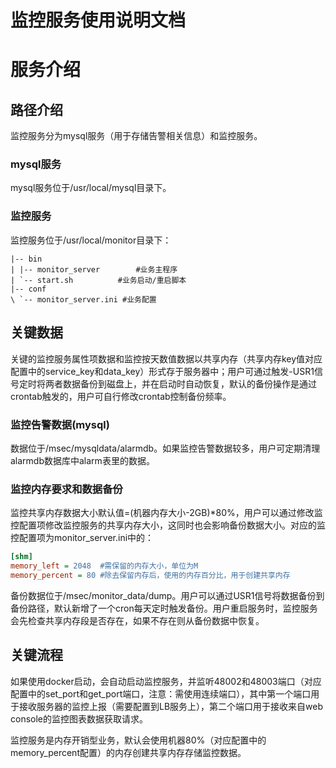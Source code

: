 # 监控服务使用说明文档

# 服务介绍
    
## 路径介绍

监控服务分为mysql服务（用于存储告警相关信息）和监控服务。

### mysql服务

mysql服务位于/usr/local/mysql目录下。

### 监控服务

监控服务位于/usr/local/monitor目录下：

```
|-- bin
| |-- monitor_server		#业务主程序
| `-- start.sh 			#业务启动/重启脚本
|-- conf
\ `-- monitor_server.ini #业务配置
```

## 关键数据

关键的监控服务属性项数据和监控按天数值数据以共享内存（共享内存key值对应配置中的service_key和data_key）形式存于服务器中；用户可通过触发-USR1信号定时将两者数据备份到磁盘上，并在启动时自动恢复，默认的备份操作是通过crontab触发的，用户可自行修改crontab控制备份频率。

### 监控告警数据(mysql)

数据位于/msec/mysqldata/alarmdb。如果监控告警数据较多，用户可定期清理alarmdb数据库中alarm表里的数据。

### 监控内存要求和数据备份

监控共享内存数据大小默认值=(机器内存大小-2GB)*80%，用户可以通过修改监控配置项修改监控服务的共享内存大小，这同时也会影响备份数据大小。对应的监控配置项为monitor_server.ini中的：

```ini
[shm]
memory_left = 2048  #需保留的内存大小，单位为M
memory_percent = 80 #除去保留内存后，使用的内存百分比，用于创建共享内存
```

备份数据位于/msec/monitor_data/dump。用户可以通过USR1信号将数据备份到备份路径，默认新增了一个cron每天定时触发备份。用户重启服务时，监控服务会先检查共享内存段是否存在，如果不存在则从备份数据中恢复。

## 关键流程

如果使用docker启动，会自动启动监控服务，并监听48002和48003端口（对应配置中的set_port和get_port端口，注意：需使用连续端口），其中第一个端口用于接收服务器的监控上报（需要配置到LB服务上），第二个端口用于接收来自web console的监控图表数据获取请求。

监控服务是内存开销型业务，默认会使用机器80%（对应配置中的memory_percent配置）的内存创建共享内存存储监控数据。

